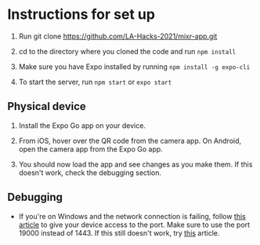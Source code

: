 # Instructions for set up

1. Run git clone https://github.com/LA-Hacks-2021/mixr-app.git

2. cd to the directory where you cloned the code and run `npm install`

3. Make sure you have Expo installed by running `npm install -g expo-cli`

4. To start the server, run `npm start` or `expo start`

## Physical device

1. Install the Expo Go app on your device.

2. From iOS, hover over the QR code from the camera app. On Android, open the camera app from the Expo Go app.

3. You should now load the app and see changes as you make them. If this doesn't work, check the debugging section.

## Debugging

- If you're on Windows and the network connection is failing, follow [this article](https://medium.com/@hariroshanmail/how-to-run-react-native-project-in-windows-10-and-using-iphone-after-latest-expo-update-307f3d43f850) to give your device access to the port. Make sure to use the port 19000 instead of 1443. If this still doesn't work, try [this](https://medium.com/@colin_78999/solving-network-response-timed-out-when-using-expo-on-windows-b486c22d5584) article.
